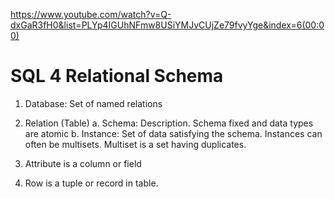 https://www.youtube.com/watch?v=Q-dxGaR3fH0&list=PLYp4IGUhNFmw8USiYMJvCUjZe79fvyYge&index=6(00:00)

# SQL 4 Relational Schema

1. Database: Set of named relations
2. Relation (Table)
    a. Schema: Description. Schema fixed and data types are atomic
    b. Instance: Set of data satisfying the schema. Instances can often be multisets. Multiset is a set having duplicates.

3. Attribute is a column or field

4. Row is a tuple or record in table.